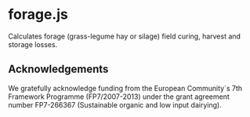 # forage.js

Calculates forage (grass-legume hay or silage) field curing, harvest and storage losses.

## Acknowledgements

We gratefully acknowledge funding from the European Community´s 7th Framework Programme (FP7/2007-2013) under the grant 
agreement number FP7-266367 (Sustainable organic and low input dairying).

